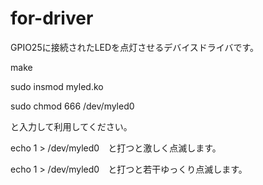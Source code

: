 # for-driver

GPIO25に接続されたLEDを点灯させるデバイスドライバです。

make

sudo insmod myled.ko

sudo chmod 666 /dev/myled0

と入力して利用してください。

echo 1 > /dev/myled0　と打つと激しく点滅します。

echo 1 > /dev/myled0　と打つと若干ゆっくり点滅します。
